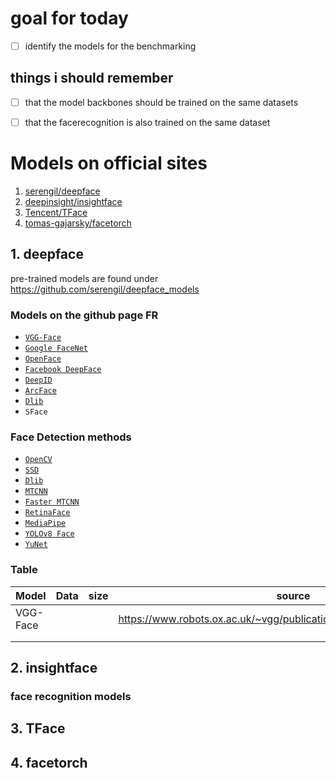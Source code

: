 
# goal for today 
- [ ] identify the models for the benchmarking 


## things i should remember
- [ ] that the model backbones should be trained on the same datasets
- [ ] that the facerecognition is also trained on the same dataset 


# Models on official sites 

1. [serengil/deepface](https://github.com/serengil/deepface)
2. [deepinsight/insightface](https://github.com/deepinsight/insightface)
3. [Tencent/TFace](https://github.com/Tencent/TFace)
4. [tomas-gajarsky/facetorch](https://github.com/tomas-gajarsky/facetorch)

## 1. deepface

pre-trained models are found under 
https://github.com/serengil/deepface_models
### Models on the github page FR 
- [`VGG-Face`](https://sefiks.com/2018/08/06/deep-face-recognition-with-keras/) 
- [`Google FaceNet`](https://sefiks.com/2018/09/03/face-recognition-with-facenet-in-keras/)
- [`OpenFace`](https://sefiks.com/2019/07/21/face-recognition-with-openface-in-keras/)
- [`Facebook DeepFace`](https://sefiks.com/2020/02/17/face-recognition-with-facebook-deepface-in-keras/)
- [`DeepID`](https://sefiks.com/2020/06/16/face-recognition-with-deepid-in-keras/)
- [`ArcFace`](https://sefiks.com/2020/12/14/deep-face-recognition-with-arcface-in-keras-and-python/)
- [`Dlib`](https://sefiks.com/2020/07/11/face-recognition-with-dlib-in-python/) 
- `SFace`

### Face Detection methods 
- [`OpenCV`](https://sefiks.com/2020/02/23/face-alignment-for-face-recognition-in-python-within-opencv/)
- [`SSD`](https://sefiks.com/2020/08/25/deep-face-detection-with-opencv-in-python/)
- [`Dlib`](https://sefiks.com/2020/07/11/face-recognition-with-dlib-in-python/)
- [`MTCNN`](https://sefiks.com/2020/09/09/deep-face-detection-with-mtcnn-in-python/)
- [`Faster MTCNN`](https://github.com/timesler/facenet-pytorch)
- [`RetinaFace`](https://sefiks.com/2021/04/27/deep-face-detection-with-retinaface-in-python/)
- [`MediaPipe`](https://sefiks.com/2022/01/14/deep-face-detection-with-mediapipe/)
- [`YOLOv8 Face`](https://github.com/derronqi/yolov8-face)
- [`YuNet`](https://github.com/ShiqiYu/libfacedetection)



### Table 
|Model   | Data  | size  | source  |
|---     |---    |---    |---|
|VGG-Face|   |   |https://www.robots.ox.ac.uk/~vgg/publications/2015/Parkhi15/poster.pdf   |
|   |   |   |   |
|   |   |   |   |


## 2. insightface

### face recognition models 


## 3. TFace


## 4. facetorch
